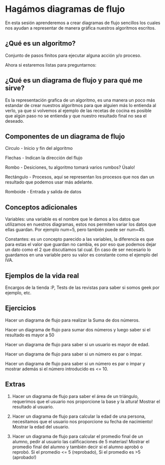 Hagámos diagramas de flujo
===
En esta sesión aprenderemos a crear diagramas de flujo sencillos los cuales nos ayudan a representar de manera gráfica nuestros algoritmos escritos.

¿Qué es un algoritmo?
--
Conjunto de pasos finitos para ejecutar alguna acción y/o proceso.


Ahora si estaremos listas para preguntarnos:

¿Qué es un diagrama de flujo y para qué me sirve?
--
Es la representación grafica de un algoritmo, es una manera un poco más estandar de crear nuestros algoritmos para que alguien más lo entienda al verlo, ya que si volvemos al ejemplo de las recetas de cocina es posible que algún paso no se entienda y que nuestro resultado final no sea el deseado.

Componentes de un diagrama de flujo
--
Circulo - Inicio y fin del algoritmo

Flechas - Indican la dirección del flujo

Rombo - Desiciones, tu algoritmo tomará varios rumbos? Úsalo!

Rectángulo - Procesos, aquí se representan los procesos que nos dan un resultado que podemos usar más adelante.

Romboide - Entrada y salida de datos

Conceptos adicionales
--
Variables: una variable es el nombre que le damos a los datos que utilizamos en nuestros diagramas, estos nos permiten variar los datos que ellas guardan. Por ejemplo num=5, pero también puede ser num=45.

Constantes: es un concepto parecido a las variables, la diferencia es que para estas el valor que guardan no cambia, es por eso que podemos dejar un dato como el 2 que discutíamos tal cual. En caso de ser necesario lo guardamos en una variable pero su valor es constante como el ejemplo del IVA.

Ejemplos de la vida real
--
Encargos de la tienda :P, Tests de las revistas para saber si somos geek por ejemplo, etc.

Ejercicios
--
Hacer un diagrama de flujo para realizar la Suma de dos números.

Hacer un diagrama de flujo para sumar dos números y luego saber si el resultado es mayor a 50

Hacer un diagrama de flujo para saber si un usuario es mayor de edad.

Hacer un diagrama de flujo para saber si un número es par o impar.

Hacer un diagrama de flujo para saber si un número es par o impar y mostrar además si el número introducido es <= 10.


Extras
--
1. Hacer un diagrama de flujo para saber el área de un triángulo, requerimos que el usuario nos proporcione la base y la altura! Mostrar el resultado al usuario.

2. Hacer un diagrama de flujo para calcular la edad de una persona, necesitamos que el usuario nos proporcione su fecha de nacimiento! Mostrar la edad del usuario.

3. Hacer un diagrama de flujo para calcular el promedio final de un alumno, pedir al usuario las calificaciones de 5 materias! Mostrar el promedio final del alumno y también decir si el alumno aprobó o reprobó. Si el promedio <= 5 (reprobado), Si el promedio es >5 (aprobado!)
